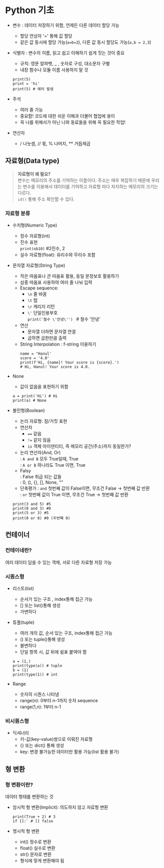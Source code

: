 # **Python 기초**

- 변수 : 데이터 저장하기 위함, 언제든 다른 데이터 할당 가능  
  - 할당 연상자 '=' 통해 값 할당  
  - 같은 값 동시에 할당 가능(`a=b=2`), 다른 값 동시 할당도 가능(`a,b = 2,3`)

- 식별자 : 변수의 이름, 읽고 쉽고 이해하기 쉽게 짓는 것이 중요
  - 규칙: 영문 알파벳, _ , 숫자로 구성, 대소문자 구별
  - 내장 함수나 모듈 이름 사용하지 말 것
  ```
  print(5)
  print = 'hi'
  print(5) # 에러 발생
  ```

- 주석
  - 여러 줄 가능
  - 중요함! 코드에 대한 쉬운 이해과 더불어 협업에 용이
  - 꼭 나를 위해서가 아닌 나와 동료들을 위해 꼭 필요한 작업!

- 연산자
  - / 나눗셈, // 몫, % 나머지, ** 거듭제곱


## 자료형(Data type)

>**자료형이 왜 필요?**  
변수는 메모리의 주소를 기억하는 이름이다. 주소는 매우 복잡하기 때문에 우리는 변수를 이용해서 데이터를 기억하고 자료형 마다 차지하는 메모리의 크기는 다르다.   
 `id()` 통해 주소 확인할 수 있다. 

### 자료형 분류
- 수치형(Numeric Type)
  - 정수 자료형(int)
  - 진수 표현  
  `print(ob10)` #2진수, 2
  - 실수 자료형(float): 유리수와 무리수 포함

- 문자열 자료형(String Type)
  - 작은 따옴표나 큰 따옴표 활용, 동일 문장보호 활용하기
  - 삼중 따옴표 사용하여 여러 줄 나눠 입력
  - Escape sequence: 
    - `\n` 줄 바꿈
    - `\t` 탭 
    - `\r` 캐리지 리턴
    -  `\'` 단일인용부호  
     `print('철수 \'안녕\'') ` # 철수 '안녕'
  - 연산
    - 문자열 더하면 문자열 연결
    - 곱하면 곱한만큼 출력
  - String Interpolation : f-string 이용하기
    ```
    name = "Hanul'
    score = '4.0'
    print(f'Hi, {name}! Your score is {score}.')
    # Hi, Hanul! Your score is 4.0.
    ```

- None
  - 값이 없음을 표현하기 위함
  ```
  a = print('Hi') # Hi 
  print(a) # None
  ```

- 불린형(Boolean)
  - 논리 자료형: 참/거짓 표현
  - 연산자
    - `==` 같음
    - `!=` 같지 않음
    - `is` 객체 아이덴티티, 즉 메모리 공간(주소)까지 동일한가?
  - 논리 연산자(And, Or)  
  : `A and B` 모두 True일때, True  
  : `A or B` 하나라도 True 이면, True
  - Falsy  
  : False 취급 되는 값들   
  : 0, (), {}, [], None, ""
  - 단축평가 
  : `and` 첫번째 값이 False이면, 무조건 False -> 첫번째 값 반환  
  : `or` 첫번째 값이 True 이면, 무조건 True -> 첫번째 값 반환
  ````
  print(3 and 5) #5
  print(0 and 3) #0
  print(5 or 3) #5
  print(0 or 0) #0 (두번째 0)
  ````

## 컨테이너 

### 컨테이네란? 
여러 데이터 담을 수 있는 객체, 서로 다른 자료형 저장 가능

### 시퀀스형 
- 리스트(list)  
  - 순서가 있는 구조 , index통해 접근 가능
  - [] 또는 list()통해 생성  
  - 가변하다

- 튜플(tuple)
  - 여러 개의 값, 순서 있는 구조, index통해 접근 가능
  - () 또는 tuple()통해 생성  
  - 불변하다
  - 단일 항목 시, 값 뒤에 쉼표 붙여야 함
  ```
  a = (1,)
  print(type(a)) # tuple
  b = (1)
  print(type(1)) # int
  ```
- Range
  - 숫자의 시퀀스 나타냄  
  - range(n): 0부터 n-1까지 숫자 sequence
  - range(1,n): 1부터 n-1

### 비시퀀스형
- 딕셔너리
  - 키-값(key-value)쌍으로 이뤄진 자료형
  - {} 또는 dict() 통해 생성
  - key: 변경 불가능한 데이터만 활용 가능(list 활용 불가)


## 형 변환

### 형 변환이란?
데이터 형태를 변환하는 것

- 암시적 형 변환(Implicit): 의도하지 않고 자료형 변환  
  ```
  print(True + 2) # 3  
  if []:` # [] false
  ```

- 명시적 형 변환
  - int() 정수로 변환
  - float() 실수로 변환
  - str() 문자로 변환
  - 형식에 맞게 변환해야 됨







